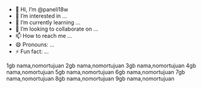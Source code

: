 - 👋 Hi, I’m @paneli18w
- 👀 I’m interested in ...
- 🌱 I’m currently learning ...
- 💞️ I’m looking to collaborate on ...
- 📫 How to reach me ...
- 😄 Pronouns: ...
- ⚡ Fun fact: ...

<!---
paneli18w/paneli18w is a ✨ special ✨ repository because its `README.md` (this file) appears on your GitHub profile.
You can click the Preview link to take a look at your changes.
--->
1gb nama,nomortujuan
2gb nama,nomortujuan
3gb nama,nomortujuan
4gb nama,nomortujuan
5gb nama,nomortujuan
6gb nama,nomortujuan
7gb nama,nomortujuan
8gb nama,nomortujuan
9gb nama,nomortujuan
